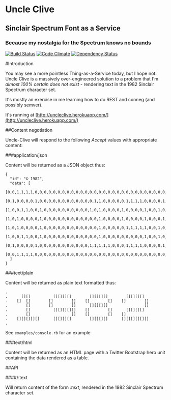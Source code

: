 # Uncle Clive

## Sinclair Spectrum Font as a Service

### Because my nostalgia for the Spectrum knows no bounds

[![Build Status](https://api.travis-ci.org/pikesley/uncle-clive.png)](https://travis-ci.org/pikesley/uncle-clive)
[![Code Climate](https://codeclimate.com/github/pikesley/uncle-clive.png)](https://codeclimate.com/github/pikesley/uncle-clive)
[![Dependency Status](https://gemnasium.com/pikesley/uncle-clive.png)](https://gemnasium.com/pikesley/uncle-clive)

#Introduction

You may see a more pointless Thing-as-a-Service today, but I hope not. Uncle Clive is a massively over-engineered solution to a problem that I'm _almost 100% certain does not exist_ - rendering text in the 1982 Sinclair Spectrum character set.

It's mostly an exercise in me learning how to do REST and conneg (and possibly semver).

It's running at [http://uncleclive.herokuapp.com/](http://uncleclive.herokuapp.com/)

##Content negotiation

Uncle-Clive will respond to the following _Accept_ values with appropriate content:

###application/json

Content will be returned as a JSON object thus:

```
{
  "id": "© 1982",
  "data": [
    [0,0,1,1,1,1,0,0,0,0,0,0,0,0,0,0,0,0,0,0,0,0,0,0,0,0,0,0,0,0,0,0,0,0,0,0,0,0,0,0,0,0,0,0,0,0,0,0],
    [0,1,0,0,0,0,1,0,0,0,0,0,0,0,0,0,0,0,0,1,1,0,0,0,0,0,1,1,1,1,0,0,0,0,1,1,1,1,0,0,0,0,1,1,1,1,0,0],
    [1,0,0,1,1,0,0,1,0,0,0,0,0,0,0,0,0,0,1,0,1,0,0,0,0,1,0,0,0,0,1,0,0,1,0,0,0,0,1,0,0,1,0,0,0,0,1,0],
    [1,0,1,0,0,0,0,1,0,0,0,0,0,0,0,0,0,0,0,0,1,0,0,0,0,1,0,0,0,0,1,0,0,0,1,1,1,1,0,0,0,0,0,0,0,0,1,0],
    [1,0,1,0,0,0,0,1,0,0,0,0,0,0,0,0,0,0,0,0,1,0,0,0,0,0,1,1,1,1,1,0,0,1,0,0,0,0,1,0,0,0,1,1,1,1,0,0],
    [1,0,0,1,1,0,0,1,0,0,0,0,0,0,0,0,0,0,0,0,1,0,0,0,0,0,0,0,0,0,1,0,0,1,0,0,0,0,1,0,0,1,0,0,0,0,0,0],
    [0,1,0,0,0,0,1,0,0,0,0,0,0,0,0,0,0,0,1,1,1,1,1,0,0,0,1,1,1,1,0,0,0,0,1,1,1,1,0,0,0,1,1,1,1,1,1,0],
    [0,0,1,1,1,1,0,0,0,0,0,0,0,0,0,0,0,0,0,0,0,0,0,0,0,0,0,0,0,0,0,0,0,0,0,0,0,0,0,0,0,0,0,0,0,0,0,0]
  ]
}
```

###text/plain

Content will be returned as plain text formatted thus:

```
.
.      [][]          [][][][]        [][][][]        [][][][]
.    []  []        []        []    []        []    []        []
.        []        []        []      [][][][]                []
.        []          [][][][][]    []        []      [][][][]
.        []                  []    []        []    []
.    [][][][][]      [][][][]        [][][][]      [][][][][][]
.
```

See `examples/console.rb` for an example

###text/html

Content will be returned as an HTML page with a Twitter Bootstrap hero unit containing the data rendered as a table.

##API

####/:text

Will return content of the form _:text_, rendered in the 1982 Sinclair Spectrum character set.
